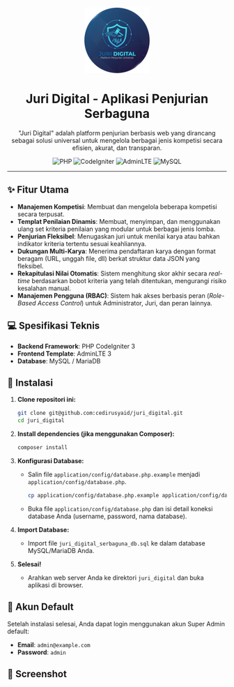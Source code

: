 <p align="center">
  <img src="assets/img/juri_digital.png" alt="Logo Juri Digital" width="150">
</p>

<h1 align="center">Juri Digital - Aplikasi Penjurian Serbaguna</h1>

<p align="center">
  "Juri Digital" adalah platform penjurian berbasis web yang dirancang sebagai solusi universal untuk mengelola berbagai jenis kompetisi secara efisien, akurat, dan transparan.
</p>

<p align="center">
  <img src="https://img.shields.io/badge/PHP-777BB4?style=for-the-badge&logo=php&logoColor=white" alt="PHP">
  <img src="https://img.shields.io/badge/CodeIgniter-EF4223?style=for-the-badge&logo=codeigniter&logoColor=white" alt="CodeIgniter">
  <img src="https://img.shields.io/badge/AdminLTE-007BFF?style=for-the-badge&logo=bootstrap&logoColor=white" alt="AdminLTE">
  <img src="https://img.shields.io/badge/MySQL-4479A1?style=for-the-badge&logo=mysql&logoColor=white" alt="MySQL">
</p>

---

## ✨ Fitur Utama

- **Manajemen Kompetisi**: Membuat dan mengelola beberapa kompetisi secara terpusat.
- **Templat Penilaian Dinamis**: Membuat, menyimpan, dan menggunakan ulang set kriteria penilaian yang modular untuk berbagai jenis lomba.
- **Penjurian Fleksibel**: Menugaskan juri untuk menilai karya atau bahkan indikator kriteria tertentu sesuai keahliannya.
- **Dukungan Multi-Karya**: Menerima pendaftaran karya dengan format beragam (URL, unggah file, dll) berkat struktur data JSON yang fleksibel.
- **Rekapitulasi Nilai Otomatis**: Sistem menghitung skor akhir secara *real-time* berdasarkan bobot kriteria yang telah ditentukan, mengurangi risiko kesalahan manual.
- **Manajemen Pengguna (RBAC)**: Sistem hak akses berbasis peran (*Role-Based Access Control*) untuk Administrator, Juri, dan peran lainnya.

## 💻 Spesifikasi Teknis

- **Backend Framework**: PHP CodeIgniter 3
- **Frontend Template**: AdminLTE 3
- **Database**: MySQL / MariaDB

## 🚀 Instalasi

1.  **Clone repositori ini:**
    ```bash
    git clone git@github.com:cedirusyaid/juri_digital.git
    cd juri_digital
    ```

2.  **Install dependencies (jika menggunakan Composer):**
    ```bash
    composer install
    ```

3.  **Konfigurasi Database:**
    - Salin file `application/config/database.php.example` menjadi `application/config/database.php`.
      ```bash
      cp application/config/database.php.example application/config/database.php
      ```
    - Buka file `application/config/database.php` dan isi detail koneksi database Anda (username, password, nama database).

4.  **Import Database:**
    - Import file `juri_digital_serbaguna_db.sql` ke dalam database MySQL/MariaDB Anda.

5.  **Selesai!**
    - Arahkan web server Anda ke direktori `juri_digital` dan buka aplikasi di browser.

## 🔑 Akun Default

Setelah instalasi selesai, Anda dapat login menggunakan akun Super Admin default:

- **Email**: `admin@example.com`
- **Password**: `admin`

## 📸 Screenshot
